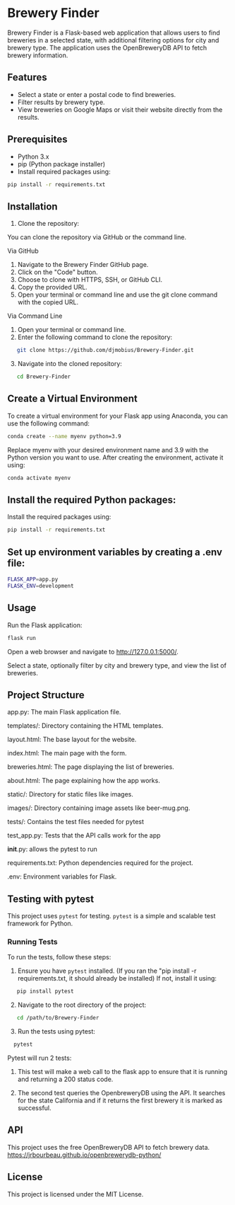 # Brewery Finder

Brewery Finder is a Flask-based web application that allows users to find breweries in a selected state, with additional filtering options for city and brewery type. The application uses the OpenBreweryDB API to fetch brewery information.

## Features

- Select a state or enter a postal code to find breweries.
- Filter results by brewery type.
- View breweries on Google Maps or visit their website directly from the results.

## Prerequisites

- Python 3.x
- pip (Python package installer)
- Install required packages using:

```bash
pip install -r requirements.txt
```

## Installation

1. Clone the repository:

You can clone the repository via GitHub or the command line.

Via GitHub
   1. Navigate to the Brewery Finder GitHub page.
   2. Click on the "Code" button.
   3. Choose to clone with HTTPS, SSH, or GitHub CLI.
   4. Copy the provided URL.
   5. Open your terminal or command line and use the git clone command with the copied URL.

Via Command Line
   1. Open your terminal or command line.
   2. Enter the following command to clone the repository:

```bash
   git clone https://github.com/djmobius/Brewery-Finder.git
```
   3. Navigate into the cloned repository:

```bash
   cd Brewery-Finder
```


## Create a Virtual Environment
   
   To create a virtual environment for your Flask app using Anaconda, you can use the following command:

   ```bash
   conda create --name myenv python=3.9
   ```

   Replace myenv with your desired environment name and 3.9 with the Python version you want to use. After creating the environment, activate it using:

   ```bash
   conda activate myenv
   ```

## Install the required Python packages:
   
   Install the required packages using:

   ```bash
   pip install -r requirements.txt
   ```


## Set up environment variables by creating a .env file:
   
   ```bash
   FLASK_APP=app.py
   FLASK_ENV=development
   ```

## Usage

Run the Flask application:

   ```bash
   flask run
   ```

Open a web browser and navigate to http://127.0.0.1:5000/.

Select a state, optionally filter by city and brewery type, and view the list of breweries.


## Project Structure

app.py: The main Flask application file.

templates/: Directory containing the HTML templates.

   layout.html: The base layout for the website.

   index.html: The main page with the form.

   breweries.html: The page displaying the list of breweries.

   about.html: The page explaining how the app works.

static/: Directory for static files like images.

   images/: Directory containing image assets like beer-mug.png.

tests/: Contains the test files needed for pytest

   test_app.py: Tests that the API calls work for the app

   __init__.py: allows the pytest to run

requirements.txt: Python dependencies required for the project.

.env: Environment variables for Flask.


## Testing with pytest

This project uses `pytest` for testing. `pytest` is a simple and scalable test framework for Python.

### Running Tests

To run the tests, follow these steps:

1. Ensure you have `pytest` installed. (If you ran the "pip install -r requirements.txt, it should already be installed) If not, install it using:

```bash
   pip install pytest
   ```

2. Navigate to the root directory of the project:
   
```bash
   cd /path/to/Brewery-Finder
   ```

3. Run the tests using pytest:

 ```bash
   pytest
   ```
Pytest will run 2 tests:

   1. This test will make a web call to the flask app to ensure that it is running and returning a 200 status code. 

   2. The second test queries the OpenbreweryDB using the API. It searches for the state California and if it returns the first brewery it is marked as successful.  

## API

This project uses the free OpenBreweryDB API to fetch brewery data.
https://jrbourbeau.github.io/openbrewerydb-python/

## License

This project is licensed under the MIT License.



